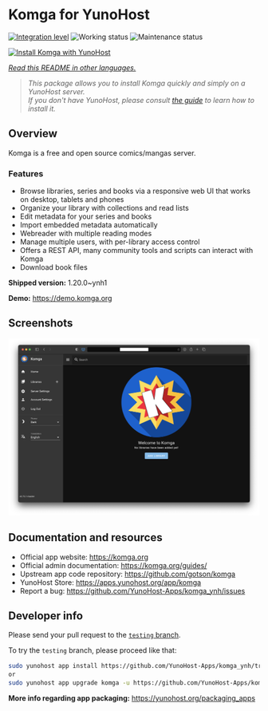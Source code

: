 <!--
N.B.: This README was automatically generated by <https://github.com/YunoHost/apps/tree/master/tools/readme_generator>
It shall NOT be edited by hand.
-->

# Komga for YunoHost

[![Integration level](https://apps.yunohost.org/badge/integration/komga)](https://ci-apps.yunohost.org/ci/apps/komga/)
![Working status](https://apps.yunohost.org/badge/state/komga)
![Maintenance status](https://apps.yunohost.org/badge/maintained/komga)

[![Install Komga with YunoHost](https://install-app.yunohost.org/install-with-yunohost.svg)](https://install-app.yunohost.org/?app=komga)

*[Read this README in other languages.](./ALL_README.md)*

> *This package allows you to install Komga quickly and simply on a YunoHost server.*  
> *If you don't have YunoHost, please consult [the guide](https://yunohost.org/install) to learn how to install it.*

## Overview

Komga is a free and open source comics/mangas server.

### Features

- Browse libraries, series and books via a responsive web UI that works on desktop, tablets and phones
- Organize your library with collections and read lists
- Edit metadata for your series and books
- Import embedded metadata automatically
- Webreader with multiple reading modes
- Manage multiple users, with per-library access control
- Offers a REST API, many community tools and scripts can interact with Komga
- Download book files


**Shipped version:** 1.20.0~ynh1

**Demo:** <https://demo.komga.org>

## Screenshots

![Screenshot of Komga](./doc/screenshots/home.png)

## Documentation and resources

- Official app website: <https://komga.org>
- Official admin documentation: <https://komga.org/guides/>
- Upstream app code repository: <https://github.com/gotson/komga>
- YunoHost Store: <https://apps.yunohost.org/app/komga>
- Report a bug: <https://github.com/YunoHost-Apps/komga_ynh/issues>

## Developer info

Please send your pull request to the [`testing` branch](https://github.com/YunoHost-Apps/komga_ynh/tree/testing).

To try the `testing` branch, please proceed like that:

```bash
sudo yunohost app install https://github.com/YunoHost-Apps/komga_ynh/tree/testing --debug
or
sudo yunohost app upgrade komga -u https://github.com/YunoHost-Apps/komga_ynh/tree/testing --debug
```

**More info regarding app packaging:** <https://yunohost.org/packaging_apps>
